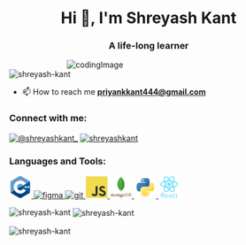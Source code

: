 <h1 align="center">Hi 👋, I'm Shreyash Kant</h1>
<h3 align="center">A life-long learner </h3>
<img src="https://media0.giphy.com/media/qgQUggAC3Pfv687qPC/giphy.gif" align="right" width="400" alt="codingImage">

<p align="left"> <img src="https://komarev.com/ghpvc/?username=shreyash-kant&label=Profile%20views&color=0e75b6&style=flat" alt="shreyash-kant" /> </p>

- 📫 How to reach me **priyankkant444@gmail.com**

<h3 align="left">Connect with me:</h3>
<p align="left">
<a href="https://twitter.com/@shreyashkant_" target="blank"><img align="center" src="https://raw.githubusercontent.com/rahuldkjain/github-profile-readme-generator/master/src/images/icons/Social/twitter.svg" alt="@shreyashkant_" height="30" width="40" /></a>
<a href="https://linkedin.com/in/shreyashkant" target="blank"><img align="center" src="https://raw.githubusercontent.com/rahuldkjain/github-profile-readme-generator/master/src/images/icons/Social/linked-in-alt.svg" alt="shreyashkant" height="30" width="40" /></a>
</p>

<h3 align="left">Languages and Tools:</h3>
<p align="left"> <a href="https://www.w3schools.com/cpp/" target="_blank" rel="noreferrer"> <img src="https://raw.githubusercontent.com/devicons/devicon/master/icons/cplusplus/cplusplus-original.svg" alt="cplusplus" width="40" height="40"/> </a> <a href="https://www.figma.com/" target="_blank" rel="noreferrer"> <img src="https://www.vectorlogo.zone/logos/figma/figma-icon.svg" alt="figma" width="40" height="40"/> </a> <a href="https://git-scm.com/" target="_blank" rel="noreferrer"> <img src="https://www.vectorlogo.zone/logos/git-scm/git-scm-icon.svg" alt="git" width="40" height="40"/> </a> <a href="https://developer.mozilla.org/en-US/docs/Web/JavaScript" target="_blank" rel="noreferrer"> <img src="https://raw.githubusercontent.com/devicons/devicon/master/icons/javascript/javascript-original.svg" alt="javascript" width="40" height="40"/> </a> <a href="https://www.mongodb.com/" target="_blank" rel="noreferrer"> <img src="https://raw.githubusercontent.com/devicons/devicon/master/icons/mongodb/mongodb-original-wordmark.svg" alt="mongodb" width="40" height="40"/> </a> <a href="https://www.python.org" target="_blank" rel="noreferrer"> <img src="https://raw.githubusercontent.com/devicons/devicon/master/icons/python/python-original.svg" alt="python" width="40" height="40"/> </a> <a href="https://reactjs.org/" target="_blank" rel="noreferrer"> <img src="https://raw.githubusercontent.com/devicons/devicon/master/icons/react/react-original-wordmark.svg" alt="react" width="40" height="40"/> </a> </p>

<p><img align="left" src="https://github-readme-stats.vercel.app/api/top-langs?username=shreyash-kant&show_icons=true&locale=en&layout=compact" alt="shreyash-kant" /></p>

<p>&nbsp;<img align="center" src="https://github-readme-stats.vercel.app/api?username=shreyash-kant&show_icons=true&locale=en" alt="shreyash-kant" /></p>

<p><img align="center" src="https://github-readme-streak-stats.herokuapp.com/?user=shreyash-kant&" alt="shreyash-kant" /></p>
